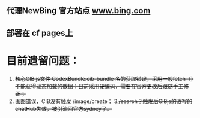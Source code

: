## 代理NewBing 官方站点 www.bing.com
## 部署在 cf pages上

# 目前遗留问题：
1. ~~核心CIB js文件 CodexBundle:cib-bundle 名的获取错误，采用一般fetch（）不能获得动态加载的数据；目前采用硬编码，需要在官方更改后跟随手工修正；~~
2. 画图错误，CIB没有触发 /image/create； 
3.~~/search？触发后CIBjs的改写的chatHub失效，被引流回官方sydney了。~~
